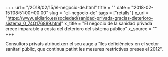 +++
url = "/2018/02/15/el-negocio-de.html"
title = ""
date = "2018-02-15T08:51:00+00:00"
slug = "el-negocio-de"
tags = ["retalls"]
x_url = "https://www.eldiario.es/sociedad/sanidad-privada-gracias-deterioro-sistema_0_740176889.html"
x_title = "El negocio de la sanidad privada crece imparable a costa del deterioro del sistema público"
x_source = ""
+++


Consultors privats atribueixen el seu auge a "les deficiències en el sector sanitari públic, que continua patint les mesures restrictives preses el 2012".

